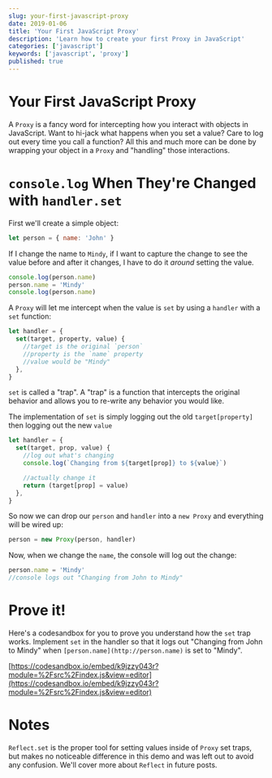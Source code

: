 ```yaml
---
slug: your-first-javascript-proxy
date: 2019-01-06
title: 'Your First JavaScript Proxy'
description: 'Learn how to create your first Proxy in JavaScript'
categories: ['javascript']
keywords: ['javascript', 'proxy']
published: true
---
```


# Your First JavaScript Proxy

A `Proxy` is a fancy word for intercepting how you interact with objects in JavaScript. Want to hi-jack what happens when you set a value? Care to log out every time you call a function? All this and much more can be done by wrapping your object in a `Proxy` and "handling" those interactions.

# `console.log` When They're Changed with `handler.set`

First we'll create a simple object:

```js
let person = { name: 'John' }
```

If I change the name to `Mindy`, if I want to capture the change to see the value before and after it changes, I have to do it _around_ setting the value.

```js
console.log(person.name)
person.name = 'Mindy'
console.log(person.name)
```

A `Proxy` will let me intercept when the value is `set` by using a `handler` with a `set` function:

```js
let handler = {
  set(target, property, value) {
    //target is the original `person`
    //property is the `name` property
    //value would be "Mindy"
  },
}
```

`set` is called a "trap". A "trap" is a function that intercepts the original behavior and allows you to re-write any behavior you would like.

The implementation of `set` is simply logging out the old `target[property]` then logging out the new `value`

```js
let handler = {
  set(target, prop, value) {
    //log out what's changing
    console.log(`Changing from ${target[prop]} to ${value}`)

    //actually change it
    return (target[prop] = value)
  },
}
```

So now we can drop our `person` and `handler` into a `new Proxy` and everything will be wired up:

```js
person = new Proxy(person, handler)
```

Now, when we change the `name`, the console will log out the change:

```js
person.name = 'Mindy'
//console logs out "Changing from John to Mindy"
```

# Prove it!

Here's a codesandbox for you to prove you understand how the `set` trap works. Implement `set` in the handler so that it logs out "Changing from John to Mindy" when `[person.name](http://person.name)` is set to "Mindy".

[https://codesandbox.io/embed/k9jzzy043r?module=%2Fsrc%2Findex.js&view=editor](https://codesandbox.io/embed/k9jzzy043r?module=%2Fsrc%2Findex.js&view=editor)

# Notes

`Reflect.set` is the proper tool for setting values inside of `Proxy` set traps, but makes no noticeable difference in this demo and was left out to avoid any confusion. We'll cover more about `Reflect` in future posts.

